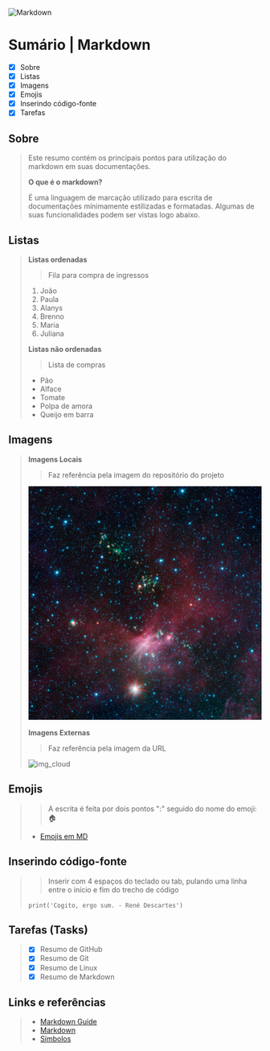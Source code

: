 ![Markdown](https://img.shields.io/badge/Markdown-000000?style=for-the-badge&logo=markdown&logoColor=white)

# Sumário | Markdown

- [x] Sobre
- [x] Listas
- [x] Imagens
- [x] Emojis
- [x] Inserindo código-fonte
- [x] Tarefas

## Sobre

> Este resumo contém os principais pontos para utilização do markdown em suas documentações.
>
> **O que é o markdown?**
> 
> É uma linguagem de marcação utilizado para escrita de documentações mínimamente estilizadas e formatadas. Algumas de suas funcionalidades podem ser vistas logo abaixo.
>

## Listas
> **Listas ordenadas**
>
> > Fila para compra de ingressos
> 
> 1. João
> 2. Paula
> 3. Alanys
> 4. Brenno
> 5. Maria
> 6. Juliana
> 
> **Listas não ordenadas**
> 
> > Lista de compras
>
> - Pão
> - Alface
> - Tomate
> - Polpa de amora
> - Queijo em barra
> 

## Imagens
>
> **Imagens Locais** 
>
> > Faz referência pela imagem do repositório do projeto
> 
> ![img_local](../markdown/img/sirius_a.jpg)
> 
> **Imagens Externas**
>
> > Faz referência pela imagem da URL
> 
> ![img_cloud](https://images.unsplash.com/photo-1598383851503-1b815038b048?ixlib=rb-4.0.3&ixid=M3wxMjA3fDB8MHxwaG90by1wYWdlfHx8fGVufDB8fHx8fA%3D%3D&auto=format&fit=crop&w=987&q=80)
> 
## Emojis
>
> > A escrita é feita por dois pontos ":" seguido do nome do emoji: 🏠
> 
> - [Emojis em MD](https://dev.to/nikolab/complete-list-of-github-markdown-emoji-markup-5aia)

## Inserindo código-fonte
>
> > Inserir com 4 espaços do teclado ou tab, pulando uma linha entre o início e fim do trecho de código
> 
>     print('Cogito, ergo sum. - René Descartes')
> 

## Tarefas (Tasks)
>
> - [x] Resumo de GitHub
> - [x] Resumo de Git
> - [x] Resumo de Linux
> - [x] Resumo de Markdown
> 

## Links e referências
> 
> - [Markdown Guide](https://www.markdownguide.org/getting-started/)
> - [Markdown](https://bitbucket.org/tutorials/markdowndemo)
> - [Símbolos](https://symbl.cc/pt/)
